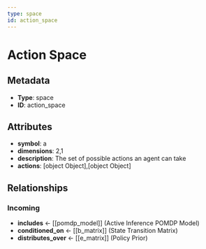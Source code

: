 ```yaml
---
type: space
id: action_space
---
```


# Action Space

## Metadata

- **Type**: space
- **ID**: action_space

## Attributes

- **symbol**: a
- **dimensions**: 2,1
- **description**: The set of possible actions an agent can take
- **actions**: [object Object],[object Object]

## Relationships

### Incoming

- **includes** ← [[pomdp_model]] (Active Inference POMDP Model)
- **conditioned_on** ← [[b_matrix]] (State Transition Matrix)
- **distributes_over** ← [[e_matrix]] (Policy Prior)

